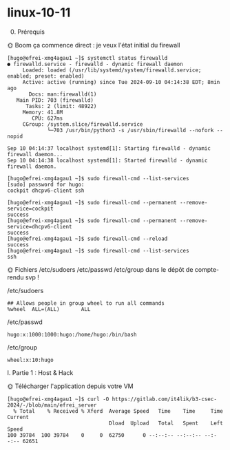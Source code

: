 # linux-10-11

0. Prérequis

🌞 Boom ça commence direct : je veux l'état initial du firewall

```
[hugo@efrei-xmg4agau1 ~]$ systemctl status firewalld
● firewalld.service - firewalld - dynamic firewall daemon
     Loaded: loaded (/usr/lib/systemd/system/firewalld.service; enabled; preset: enabled)
     Active: active (running) since Tue 2024-09-10 04:14:38 EDT; 8min ago
       Docs: man:firewalld(1)
   Main PID: 703 (firewalld)
      Tasks: 2 (limit: 48922)
     Memory: 41.8M
        CPU: 627ms
     CGroup: /system.slice/firewalld.service
             └─703 /usr/bin/python3 -s /usr/sbin/firewalld --nofork --nopid

Sep 10 04:14:37 localhost systemd[1]: Starting firewalld - dynamic firewall daemon...
Sep 10 04:14:38 localhost systemd[1]: Started firewalld - dynamic firewall daemon.
```

```
[hugo@efrei-xmg4agau1 ~]$ sudo firewall-cmd --list-services
[sudo] password for hugo:
cockpit dhcpv6-client ssh
```

```
[hugo@efrei-xmg4agau1 ~]$ sudo firewall-cmd --permanent --remove-service=cockpit
success
[hugo@efrei-xmg4agau1 ~]$ sudo firewall-cmd --permanent --remove-service=dhcpv6-client
success
[hugo@efrei-xmg4agau1 ~]$ sudo firewall-cmd --reload
success
[hugo@efrei-xmg4agau1 ~]$ sudo firewall-cmd --list-services
ssh
```

🌞 Fichiers /etc/sudoers /etc/passwd /etc/group dans le dépôt de compte-rendu svp !

/etc/sudoers
```
## Allows people in group wheel to run all commands
%wheel  ALL=(ALL)       ALL
```
/etc/passwd
```
hugo:x:1000:1000:hugo:/home/hugo:/bin/bash
```
/etc/group
```
wheel:x:10:hugo
```

I. Partie 1 : Host & Hack

🌞 Télécharger l'application depuis votre VM
```
[hugo@efrei-xmg4agau1 ~]$ curl -O https://gitlab.com/it4lik/b3-csec-2024/-/blob/main/efrei_server
  % Total    % Received % Xferd  Average Speed   Time    Time     Time  Current
                                 Dload  Upload   Total   Spent    Left  Speed
100 39784  100 39784    0     0  62750      0 --:--:-- --:--:-- --:--:-- 62651
```




